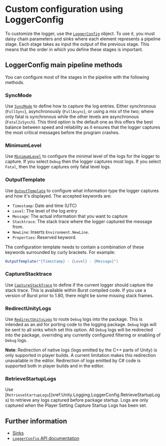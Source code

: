 # Custom configuration using LoggerConfig

To customize the logger, use the [`LoggerConfig`](xref:Unity.Logging.LoggerConfig) object. To use it, you must daisy chain parameters and sinks where each element represents a pipeline stage. Each stage takes as input the output of the previous stage. This means that the order in which you define these stages is important.

## LoggerConfig main pipeline methods

You can configure most of the stages in the pipeline with the following methods.

### SyncMode
Use [`SyncMode`](xref:Unity.Logging.LoggerConfig.SyncMode) to define how to capture the log entries. Either synchronous (`FullSync`), asynchronously (`FullAsync`), or using a mix of the two; where only fatal is synchronous while the other levels are asynchronous (`FatalIsSynch`). This third option is the default one as this offers the best balance between speed and reliability as it ensures that the logger captures the most critical messages before the program crashes.

### MinimumLevel
Use [`MinimumLevel`](xref:Unity.Logging.LoggerConfig.MinimumLevel) to configure the minimal level of the logs for the logger to capture. If you select `Debug` then the logger captures most logs. If you select `Fatal`, then the logger captures only fatal level logs.

### OutputTemplate

Use [`OutputTemplate`](xref:Unity.Logging.LoggerConfig.OutputTemplate*) to configure what information type the logger captures and how it's displayed. The accepted keywords are:

* `Timestamp`: Date and time (UTC)
* `Level`: The level of the log entry
* `Message`: The actual information that you want to capture
* `Stacktrace`: The stack trace where the logger captured the message from.
* `NewLine`: Inserts `Environment.NewLine`.
* `Properties`: Reserved keyword.

The configuration template needs to contain a combination of these keywords surrounded by curly brackets. For example: 

```c#
OutputTemplate("{Timestamp} - {Level} - {Message}")
```

### CaptureStacktrace

Use [`CaptureStackTrace`](xref:Unity.Logging.LoggerConfig.CaptureStacktrace(System.Boolean)) to define if the current logger should capture the stack trace. This is available within Burst compiled code. If you use a version of Burst prior to 1.80, there might be some missing stack frames.

### RedirectUnityLogs

Use [`RedirectUnityLogs`](xref:Unity.Logging.LoggerConfig.RedirectUnityLogs) to route `Debug` logs into the package.  This is intended as an aid for porting code to the logging package. `Debug` logs will be sent to all sinks which set this option. All `Debug` logs will be redirected into the package, overriding any currently configured filtering or enabling of `Debug` logs.

**Note**: Redirection of native logs (logs emitted by the C++ parts of Unity) is only supported in player builds. A current limitation makes this redirection unavailable in the editor. Redirection of logs emitted by C# code is supported both in player builds and in the editor.

### RetrieveStartupLogs

Use [`RetrieveStartupLogs`[(xref:Unity.Logging.LoggerConfig.RetrieveStartupLogs) to retrieve any logs captured before package startup.  Logs are only captured when the Player Setting Capture Startup Logs has been set.

## Further information

* [Sinks](sinks.md)
* [`LoggerConfig` API documentation](xref:Unity.Logging.LoggerConfig)

